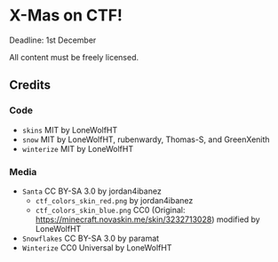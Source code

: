 # X-Mas on CTF!

Deadline: 1st December

All content must be freely licensed.

## Credits

### Code

* `skins` MIT by LoneWolfHT
* `snow` MIT by LoneWolfHT, rubenwardy, Thomas-S, and GreenXenith
* `winterize` MIT by LoneWolfHT

### Media

* `Santa` CC BY-SA 3.0 by jordan4ibanez
  * `ctf_colors_skin_red.png` by jordan4ibanez
  * `ctf_colors_skin_blue.png` CC0 (Original: https://minecraft.novaskin.me/skin/3232713028) modified by LoneWolfHT
* `Snowflakes` CC BY-SA 3.0 by paramat
* `Winterize` CC0 Universal by LoneWolfHT
